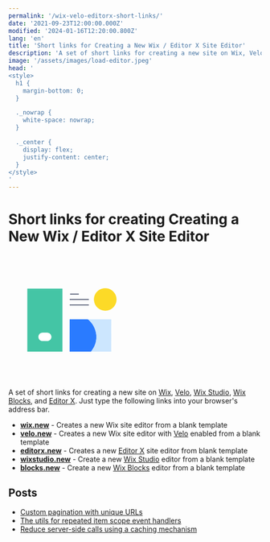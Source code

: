 ```yaml
---
permalink: '/wix-velo-editorx-short-links/'
date: '2021-09-23T12:00:00.000Z'
modified: '2024-01-16T12:20:00.800Z'
lang: 'en'
title: 'Short links for Creating a New Wix / Editor X Site Editor'
description: 'A set of short links for creating a new site on Wix, Velo, Editor X and Wix Studio'
image: '/assets/images/load-editor.jpeg'
head: '
<style>
  h1 {
    margin-bottom: 0;
  }

  ._nowrap {
    white-space: nowrap;
  }

  ._center {
    display: flex;
    justify-content: center;
  }
</style>
'
---
```


<h1>
  Short links for creating Creating a New Wix / <span class="_nowrap">Editor X</span> Site Editor
</h1>
<div class="_center">
  <svg viewBox="0 0 834 836" aria-label="wix editor load illustration" width="250"><path fill="#fcda27" d="M658.25 371.48c-43.51 7.73-83.56-19.47-89.68-63.54-3.47-24.97 6.92-51.6 26.48-67.53 24.24-19.76 61.99-22.75 88.56-5.04 22.63 15.07 35.77 39.45 34.45 66.59-1.63 33.4-26.54 63.6-59.81 69.52Z"/><path fill="#44c5a5" d="M358.85 643.02a.98.98 0 0 1-.98.98H126.23a.98.98 0 0 1-.98-.98V226.66a.98.98 0 0 1 .98-.98h231.64a.98.98 0 0 1 .98.98v416.36Zm-93.28-70.99c30.47-9.02 23.41-52.95-8.84-53.23q-13.52-.11-27.03-.03-7.09.04-10.66 1.03c-25.91 7.19-26.33 44.71-.64 52.25q4.45 1.31 15.29 1.22c9.72-.07 23.07 1.37 31.88-1.24Z"/><rect fill="#0e1a3b" x="-29" y="-2" transform="rotate(.1 -150045 251407)" width="58" height="4" rx="1"/><rect fill="#0e1a3b" x="407" y="296" width="127" height="4" rx="1"/><rect fill="#0e1a3b" x="407" y="333" width="127" height="4" rx="1"/><path fill="#2a7bff" d="M529.29 430.25c60.62 50.65 74.24 139.15 26.46 203.55q-3.55 4.79-7 9.66-1.2.39-2.5.38-62.72-.49-125.43-.31c-3.23.01-9.18.45-13.79.15q-.58-.04-.58-.63l.37-213.08q0-.59.59-.59 56.89-.27 113.57-.08 5.23.02 8.31.95Z"/><path fill="#cce6fe" d="M548.75 643.46q3.45-4.87 7-9.66c47.78-64.4 34.16-152.9-26.46-203.55 2.23-.44 4.06-.85 6.39-.85q70.41.04 140.82.13 3.44.01 6.11.47.57.1.57.68-.68 62-.05 123.98c.02 2.23-.29 4.86-.25 7.34.47 31.3-.83 54.19.19 81.32a.72.72 0 0 1-.72.75q-62.95-.54-126.1-.26-5.76.02-7.5-.35Z"/><path fill="#fff" d="M256.73 518.8c32.25.28 39.31 44.21 8.84 53.23-8.81 2.61-22.16 1.17-31.88 1.24q-10.84.09-15.29-1.22c-25.69-7.54-25.27-45.06.64-52.25q3.57-.99 10.66-1.03 13.51-.08 27.03.03Z"/></svg>
</div>

A set of short links for creating a new site on [Wix](https://www.wix.com/), [Velo](https://www.wix.com/velo), <a href="https://www.wix.com/studio" class="_nowrap">Wix Studio</a>, <a href="https://dev.wix.com/docs/build-apps/developer-tools/wix-blocks/overview" class="_nowrap">Wix Blocks</a>, and <a href="https://www.editorx.com/" class="_nowrap">Editor X</a>. Just type the following links into your browser's address bar.

- **[wix.new](https://wix.new)** - Creates a new Wix site editor from a blank template
- **[velo.new](https://velo.new)** - Creates a new Wix site editor with [Velo](https://www.wix.com/velo) enabled from a blank template
- **[editorx.new](https://editorx.new)** - Creates a new <a href="https://www.editorx.com/" class="_nowrap">Editor X</a> site editor from blank template
- **[wixstudio.new](https://wixstudio.new/)** - Create a new <a href="https://www.wix.com/studio" class="_nowrap">Wix Studio</a> editor from a blank template
- **[blocks.new](https://blocks.new/)** - Create a new <a href="https://dev.wix.com/docs/build-apps/developer-tools/wix-blocks/overview" class="_nowrap">Wix Blocks</a> editor from a blank template

## Posts

- [Custom pagination with unique URLs](/custom-pagination-with-unique-urls/)
- [The utils for repeated item scope event handlers](/the-utils-for-repeated-item-scope-event-handlers/)
- [Reduce server-side calls using a caching mechanism](/cache-for-the-jsw-functions/)
